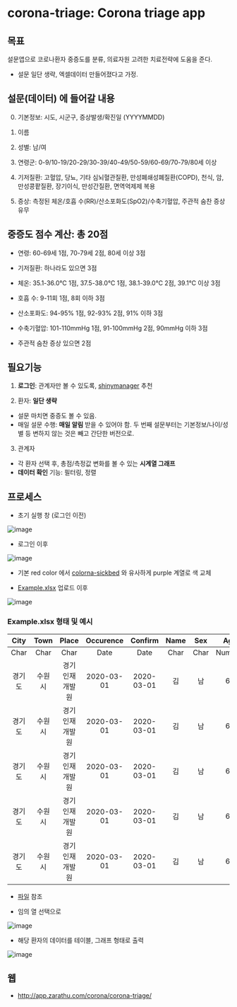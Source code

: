 # corona-triage: Corona triage app

## 목표 

설문앱으로 코로나환자 중증도를 분류, 의료자원 고려한 치료전략에 도움을 준다.
- 설문 일단 생략, 엑셀데이터 만들어졌다고 가정.


## 설문(데이터) 에 들어갈 내용 

0. 기본정보: 시도, 시군구, 증상발생/확진일 (YYYYMMDD)

1. 이름 

2. 성별: 남/여 

3. 연령군: 0-9/10-19/20-29/30-39/40-49/50-59/60-69/70-79/80세 이상

4. 기저질환: 고혈압, 당뇨, 기타 심뇌혈관질환, 만성폐쇄성폐질환(COPD), 천식, 암, 만성콩팥질환, 장기이식, 만성간질환, 면역억제제 복용

5. 증상: 측정된 체온/호흡 수(RR)/산소포화도(SpO2)/수축기혈압, 주관적 숨찬 증상 유무


## 중증도 점수 계산: 총 20점

- 연령: 60-69세 1점, 70-79세 2점, 80세 이상 3점

- 기저질환: 하나라도 있으면 3점

- 체온: 35.1-36.0℃ 1점, 37.5-38.0℃ 1점, 38.1-39.0℃ 2점, 39.1℃ 이상 3점

- 호흡 수: 9-11회 1점, 8회 이하 3점 

- 산소포화도: 94-95% 1점, 92-93% 2점, 91% 이하 3점

- 수축기혈압: 101-110mmHg 1점, 91-100mmHg 2점, 90mmHg 이하 3점

- 주관적 숨찬 증상 있으면 2점 


## 필요기능 

1. **로그인**: 관계자만 볼 수 있도록, [shinymanager](https://blog.zarathu.com/posts/2019-08-25-shinymanager/) 추천

2. 환자: **일단 생략** 
- 설문 마치면 중증도 볼 수 있음.
- 매일 설문 수행: **매일 알림** 받을 수 있어야 함. 두 번째 설문부터는 기본정보/나이/성별 등 변하지 않는 것은 빼고 간단한 버전으로.

3. 관계자 
- 각 환자 선택 후, 총점/측정값 변화를 볼 수 있는 **시계열 그래프**
- **데이터 확인** 기능: 필터링, 정렬 


## 프로세스

- 초기 실행 창 (로그인 이전)

![image](https://user-images.githubusercontent.com/6457691/75650107-59d2e800-5c98-11ea-9cb8-286a6bb67938.png)


- 로그인 이후 

![image](https://user-images.githubusercontent.com/6457691/75650178-9272c180-5c98-11ea-8201-5617be6607c3.png)

- 기본 red color 에서 [colorna-sickbed](https://github.com/shinykorea/corona-sickbed) 와 유사하게 purple 계열로 색 교체


- [Example.xlsx](https://github.com/shinykorea/corona-triage/blob/master/Example.xlsx) 업로드 이후

![image](https://user-images.githubusercontent.com/6457691/75650595-b256b500-5c99-11ea-9ae9-4a2b01e71ad4.png)

### Example.xlsx 형태 및 예시

|City|Town|Place|Occurence|Confirm|Name|Sex|Age|Disease|Temperature|BreathCount|Oxygen|BloodPressure|Breath|Date|
|:--:|:--:|:--:|:--:|:--:|:--:|:--:|:--:|:--:|:--:|:--:|:--:|:--:|:--:|:--:|
|Char|Char|Char|Date|Date|Char|Char|Numeric|Boolean|Numeric|Numeric|Numeric|Numeric|Numeric|Date|
|경기도|수원시|경기인재개발원|2020-03-01|2020-03-01|김|남|67|TRUE|38.1|9|98|119|5|2020-03-01|
|경기도|수원시|경기인재개발원|2020-03-01|2020-03-01|김|남|67|TRUE|36.4|8|97|98|6|2020-02-29|
|경기도|수원시|경기인재개발원|2020-03-01|2020-03-01|김|남|67|TRUE|38.8|8|92|97|7|2020-02-28|
|경기도|수원시|경기인재개발원|2020-03-01|2020-03-01|김|남|67|TRUE|38.9|12|92|108|8|2020-02-27|
|경기도|수원시|경기인재개발원|2020-03-01|2020-03-01|김|남|67|TRUE|35.9|8|98|97|95|2020-02-26|

- [파일](https://github.com/shinykorea/corona-triage/blob/master/Example.xlsx) 참조



- 임의 열 선택으로 

![image](https://user-images.githubusercontent.com/6457691/75650651-e92ccb00-5c99-11ea-9cd6-a861477fe944.png)

- 해당 환자의 데이터를 테이블, 그래프 형태로 출력

![image](https://user-images.githubusercontent.com/6457691/75650684-02357c00-5c9a-11ea-9cb3-e6af8fa11bb4.png)


## 웹 	
- http://app.zarathu.com/corona/corona-triage/
